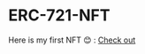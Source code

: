 # ERC-721-NFT
Here is my first NFT 😊 :
[Check out ](https://testnets.opensea.io/assets/goerli/0x1725e7a6e90097a8810266224852f4496261b797/0/)
